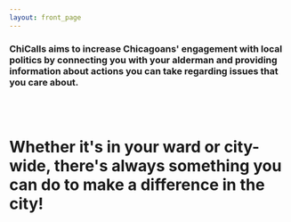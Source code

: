 ```yaml
---
layout: front_page
---
```



<h3>ChiCalls aims to increase Chicagoans' engagement with local politics by connecting you with your alderman and providing information about actions you can take regarding issues that you care about.</h3> <br>
<br>

<h1> Whether it's in your ward or city-wide, there's always something you can do to make a difference in the city!</h1> <br>
<br>

